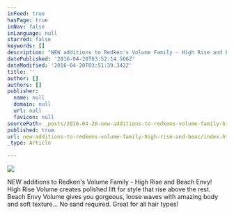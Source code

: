 ```yaml
---
inFeed: true
hasPage: true
inNav: false
inLanguage: null
starred: false
keywords: []
description: "NEW additions to Redken's Volume Family - High Rise and Beach Envy! High Rise Volume creates polished lift for style that rise above the rest. Beach Envy Volume gives you gorgeous, loose waves with amazing body and soft texture... No sand required. Great for all hair types!"
datePublished: '2016-04-20T03:52:14.566Z'
dateModified: '2016-04-20T03:51:39.342Z'
title: ''
author: []
authors: []
publisher:
  name: null
  domain: null
  url: null
  favicon: null
sourcePath: _posts/2016-04-20-new-additions-to-redkens-volume-family-high-rise-and-beac.md
published: true
url: new-additions-to-redkens-volume-family-high-rise-and-beac/index.html
_type: Article

---
```

![](https://the-grid-user-content.s3-us-west-2.amazonaws.com/42f49742-ae2f-478f-a81e-be5ce4c2a5a3.jpg)

NEW additions to Redken's Volume Family - High Rise and Beach Envy! High Rise Volume creates polished lift for style that rise above the rest. Beach Envy Volume gives you gorgeous, loose waves with amazing body and soft texture... No sand required. Great for all hair types!